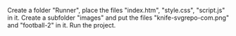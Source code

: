 Create a folder "Runner", place the files "index.htm", "style.css", "script.js" in it. Create a subfolder "images" and put the files "knife-svgrepo-com.png" and "football-2" in it. Run the project.
